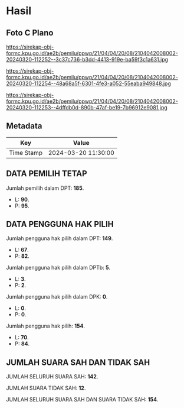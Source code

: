 # Hasil

## Foto C Plano

https://sirekap-obj-formc.kpu.go.id/ae2b/pemilu/ppwp/21/04/04/20/08/2104042008002-20240320-112252--3c37c736-b3dd-4413-919e-ba59f3c1a631.jpg

https://sirekap-obj-formc.kpu.go.id/ae2b/pemilu/ppwp/21/04/04/20/08/2104042008002-20240320-112254--48a68a5f-6301-4fe3-a052-55eaba949848.jpg

https://sirekap-obj-formc.kpu.go.id/ae2b/pemilu/ppwp/21/04/04/20/08/2104042008002-20240320-112253--4dffdb0d-890b-47af-be19-7b96912e9081.jpg


## Metadata

| Key        | Value               |
| ---------- | ------------------- |
| Time Stamp | 2024-03-20 11:30:00 |


## DATA PEMILIH TETAP

Jumlah pemilih dalam DPT: **185**.
 * L: **90**.
 * P: **95**.

## DATA PENGGUNA HAK PILIH

Jumlah pengguna hak pilih dalam DPT: **149**.
 * L: **67**.
 * P: **82**.

Jumlah pengguna hak pilih dalam DPTb: **5**.
 * L: **3**.
 * P: **2**.

Jumlah pengguna hak pilih dalam DPK: **0**.
 * L: **0**.
 * P: **0**.

Jumlah pengguna hak pilih: **154**.
 * L: **70**.
 * P: **84**.

## JUMLAH SUARA SAH DAN TIDAK SAH

JUMLAH SELURUH SUARA SAH: **142**.

JUMLAH SUARA TIDAK SAH: **12**.

JUMLAH SELURUH SUARA SAH DAN SUARA TIDAK SAH: **154**.


